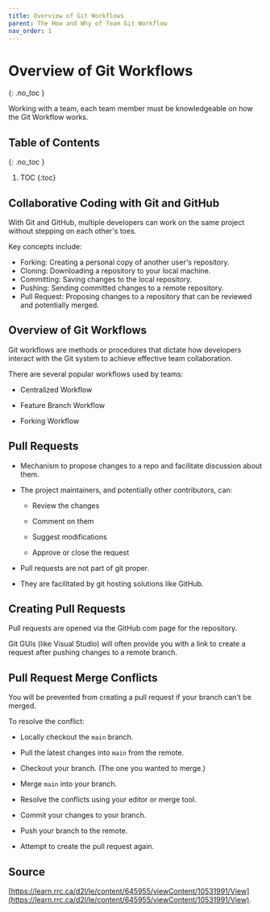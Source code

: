 ```yaml
---
title: Overview of Git Workflows
parent: The How and Why of Team Git Workflow
nav_order: 1
---
```


<!-- prettier-ignore-start -->

# Overview of Git Workflows
{: .no_toc }

Working with a team, each team member must be knowledgeable on how the Git Workflow works.

## Table of Contents
{: .no_toc }

1. TOC
{:toc}

<!-- prettier-ignore-end -->

## Collaborative Coding with Git and GitHub

With Git and GitHub, multiple developers can work on the same project without stepping on each other's toes.

Key concepts include:

- Forking: Creating a personal copy of another user's repository.
- Cloning: Downloading a repository to your local machine.
- Committing: Saving changes to the local repository.
- Pushing: Sending committed changes to a remote repository.
- Pull Request: Proposing changes to a repository that can be reviewed and potentially merged.

## Overview of Git Workflows

Git workflows are methods or procedures that dictate how developers interact with the Git system to achieve effective team collaboration.

There are several popular workflows used by teams:

- Centralized Workflow

- Feature Branch Workflow

- Forking Workflow

## Pull Requests

- Mechanism to propose changes to a repo and facilitate discussion about them.

- The project maintainers, and potentially other contributors, can:

    - Review the changes

    - Comment on them

    - Suggest modifications

    - Approve or close the request

- Pull requests are not part of git proper.

- They are facilitated by git hosting solutions like GitHub.

## Creating Pull Requests

Pull requests are opened via the GitHub.com page for the repository.

Git GUIs (like Visual Studio) will often provide you with a link to create a request after pushing changes to a remote branch.

## Pull Request Merge Conflicts

You will be prevented from creating a pull request if your branch can't be merged.

To resolve the conflict:

- Locally checkout the `main` branch.

- Pull the latest changes into `main` from the remote.

- Checkout your branch. (The one you wanted to merge.)

- Merge `main` into your branch.

- Resolve the conflicts using your editor or merge tool.

- Commit your changes to your branch.

- Push your branch to the remote.

- Attempt to create the pull request again.

## Source

[https://learn.rrc.ca/d2l/le/content/645955/viewContent/10531991/View](https://learn.rrc.ca/d2l/le/content/645955/viewContent/10531991/View).
